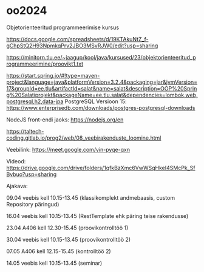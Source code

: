 # oo2024
Objetorienteeritud programmeerimise kursus


https://docs.google.com/spreadsheets/d/19KTAkuNtZ_f-gChpStQ2H93NpmkqPrv2JBO3MSvRJW0/edit?usp=sharing

https://minitorn.tlu.ee/~jaagup/kool/java/kursused/23/objektorienteeritud_programmeerimine/proovikt1.txt

https://start.spring.io/#!type=maven-project&language=java&platformVersion=3.2.4&packaging=jar&jvmVersion=17&groupId=ee.tlu&artifactId=salat&name=salat&description=OOP%20Spring%20Salatiprojekt&packageName=ee.tlu.salat&dependencies=lombok,web,postgresql,h2,data-jpa
PostgreSQL Versioon 15: https://www.enterprisedb.com/downloads/postgres-postgresql-downloads

NodeJS front-endi jaoks: https://nodejs.org/en

https://taltech-coding.gitlab.io/prog2/web/08_veebirakenduste_loomine.html

Veebilink: https://meet.google.com/vin-pyqe-qxn

Videod: https://drive.google.com/drive/folders/1qfkBzXmc6VwWSqHkeI4SMcPk_SfBvbuo?usp=sharing

Ajakava:

09.04 veebis kell 10.15-13.45 (klassikomplekt andmebaasis, custom Repository päringud)

16.04 veebis kell 10.15-13.45 (RestTemplate ehk päring teise rakendusse)

23.04 A406 kell 12.30-15.45 (proovikontrolltöö 1)

30.04 veebis kell 10.15-13.45 (proovikontrolltöö 2)

07.05 A406 kell 12.15-15.45 (kontrolltöö 2)

14.05 veebis kell 10.15-13.45 (seminar)
